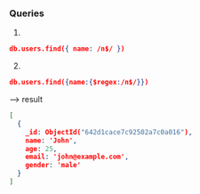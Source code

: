 ### Queries

1.  
```json
db.users.find({ name: /n$/ })
```

2. 

```json
db.users.find({name:{$regex:/n$/}})
```

--> result

```json
[
  {
    _id: ObjectId("642d1cace7c92502a7c0a016"),
    name: 'John',
    age: 25,
    email: 'john@example.com',
    gender: 'male'
  }
]
```
